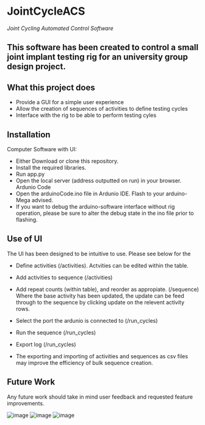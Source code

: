 # JointCycleACS
*Joint Cycling Automated Control Software*

## This software has been created to control a small joint implant testing rig for an university group design project.

## What this project does
* Provide a GUI for a simple user experience
* Allow the creation of sequences of activities to define testing cycles
* Interface with the rig to be able to perform testing cyles

## Installation
Computer Software with UI: 
* Either Download or clone this repository. 
* Install the required libraries.
* Run app.py
* Open the local server (address outputted on run) in your browser.
Ardunio Code
* Open the arduinoCode.ino file in Ardunio IDE. Flash to your arduino- Mega advised. 
* If you want to debug the arduino-software interface without rig operation, please be sure to alter the debug state in the ino file prior to flashing.

## Use of UI
The UI has been designed to be intuitive to use. Please see below for the 
* Define activities (/activities). Actvities can be edited within the table.
* Add activities to sequence (/activities)
* Add repeat counts (within table), and reorder as appropiate. (/sequence) Where the base activity has been updated, the update can be feed through to the sequence by clicking update on the relevent activity rows.
* Select the port the ardunio is connected to (/run_cycles)
* Run the sequence (/run_cycles)
* Export log (/run_cycles)

* The exporting and importing of activities and sequences as csv files may improve the efficiency of bulk sequence creation. 

## Future Work
Any future work should take in mind user feedback and requested feature improvements.

![image](https://github.com/user-attachments/assets/936b4769-3950-4c67-9d1a-dcb22a505a0a)
![image](https://github.com/user-attachments/assets/ae596d2b-6258-4ea4-9562-829d53a281b7)
![image](https://github.com/user-attachments/assets/1d9250a4-aa71-4dc8-9b0f-2cb38f5ea7e4)

